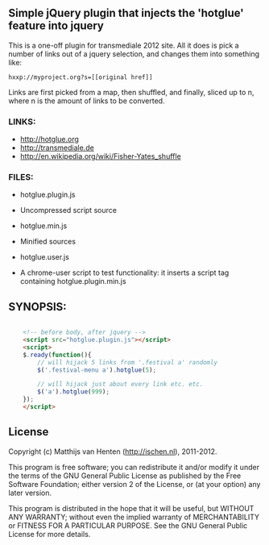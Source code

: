 ## Simple jQuery plugin that injects the 'hotglue' feature into jquery

This is a one-off plugin for transmediale 2012 site. All it does is pick
a number of links out of a jquery selection, and changes them into something
like:

    hxxp://myproject.org?s=[[original href]]

Links are first picked from a map, then shuffled, and finally, sliced up to n,
where n is the amount of links to be converted.

### LINKS:

* http://hotglue.org
* http://transmediale.de
* http://en.wikipedia.org/wiki/Fisher-Yates_shuffle

### FILES:

* hotglue.plugin.js
 - Uncompressed script source

* hotglue.min.js
 - Minified sources
 
* hotglue.user.js
 - A chrome-user script to test functionality: it inserts a script tag
    containing hotglue.plugin.min.js

## SYNOPSIS:

```html

    <!-- before body, after jquery -->
    <script src="hotglue.plugin.js"></script>
    <script>
    $.ready(function(){
        // will hijack 5 links from '.festival a' randomly
        $('.festival-menu a').hotglue(5);

        // will hijack just about every link etc. etc.
        $('a').hotglue(999);
    });
    </script>

```

## License

Copyright (c) Matthijs van Henten (http://ischen.nl), 2011-2012.

This program is free software; you can redistribute it and/or modify
it under the terms of the GNU General Public License as published by
the Free Software Foundation; either version 2 of the License, or
(at your option) any later version.

This program is distributed in the hope that it will be useful,
but WITHOUT ANY WARRANTY; without even the implied warranty of
MERCHANTABILITY or FITNESS FOR A PARTICULAR PURPOSE.    See the
GNU General Public License for more details.
